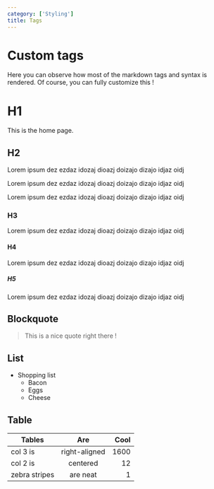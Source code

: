 ```yaml
---
category: ['Styling']
title: Tags
---
```


# Custom tags

Here you can observe how most of the markdown tags and syntax is rendered. Of course, you can fully customize this !

# H1

This is the home page.

## H2

Lorem ipsum dez ezdaz idozaj dioazj doizajo dizajo idjaz oidj

Lorem ipsum dez ezdaz idozaj dioazj doizajo dizajo idjaz oidj

Lorem ipsum dez ezdaz idozaj dioazj doizajo dizajo idjaz oidj

### H3

Lorem ipsum dez ezdaz idozaj dioazj doizajo dizajo idjaz oidj

#### H4

Lorem ipsum dez ezdaz idozaj dioazj doizajo dizajo idjaz oidj

##### H5

Lorem ipsum dez ezdaz idozaj dioazj doizajo dizajo idjaz oidj

## Blockquote

> This is a nice quote right there !

## List

- Shopping list
  - Bacon
  - Eggs
  - Cheese

## Table

| Tables        |      Are      | Cool |
| ------------- | :-----------: | ---: |
| col 3 is      | right-aligned | 1600 |
| col 2 is      |   centered    |   12 |
| zebra stripes |   are neat    |    1 |
